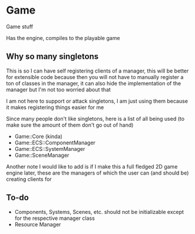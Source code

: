 # Game
Game stuff

Has the engine, compiles to the playable game

## Why so many singletons
This is so I can have self registering clients of a manager, this will be
better for extensible code because then you will not have to manually register
a ton of classes in the manager, it can also hide the implementation of the
manager but I'm not too worried about that

I am not here to support or attack singletons, I am just using them because
it makes registering things easier for me

Since many people don't like singletons, here is a list of all being used
(to make sure the amount of them don't go out of hand)

- Game::Core (kinda)
- Game::ECS::ComponentManager
- Game::ECS::SystemManager
- Game::SceneManager

Another note I would like to add is if I make this a full fledged 2D game engine later,
these are the managers of which the user can (and should be) creating clients for

## To-do
- Components, Systems, Scenes, etc. should not be initializable except for the respective manager class
- Resource Manager
